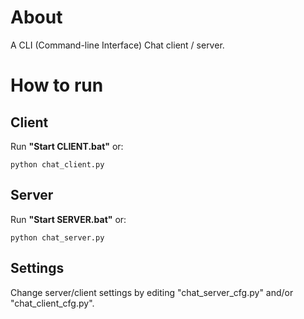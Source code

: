 # About
A CLI (Command-line Interface) Chat client / server.

# How to run
## Client
Run **"Start CLIENT.bat"** or:
```
python chat_client.py
```
## Server
Run **"Start SERVER.bat"** or:
```
python chat_server.py
```
## Settings
Change server/client settings by editing "chat_server_cfg.py" and/or "chat_client_cfg.py".
